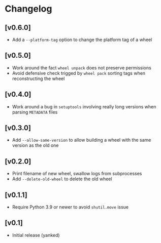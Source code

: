 # Changelog

## [v0.6.0]
- Add a `--platform-tag` option to change the platform tag of a wheel

## [v0.5.0]
- Work around the fact `wheel unpack` does not preserve permissions
- Avoid defensive check trigged by `wheel pack` sorting tags when reconstructing the wheel

## [v0.4.0]
- Work around a bug in `setuptools` involving really long versions when parsing `METADATA` files

## [v0.3.0]
- Add `--allow-same-version` to allow building a wheel with the same version as the old one

## [v0.2.0]
- Print filename of new wheel, swallow logs from subprocesses
- Add `--delete-old-wheel` to delete the old wheel

## [v0.1.1]
- Require Python 3.9 or newer to avoid `shutil.move` issue

## [v0.1]
- Initial release (yanked)
